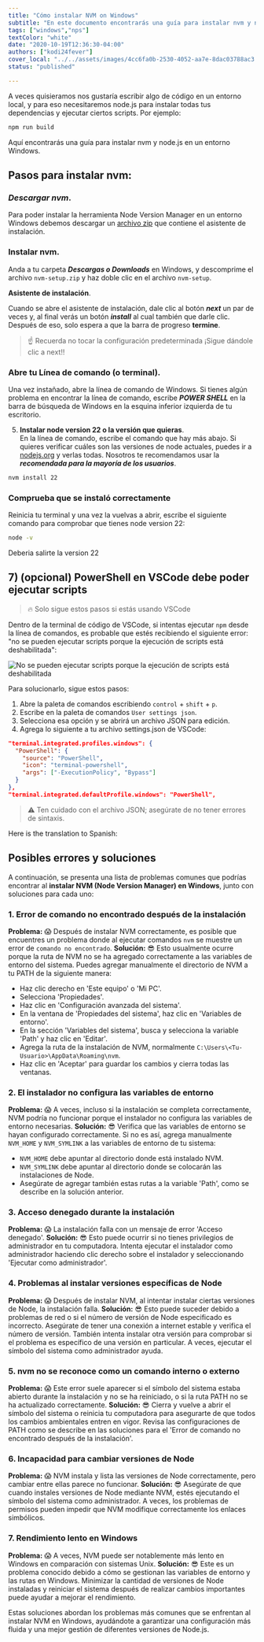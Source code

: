 ```yaml
---
title: "Cómo instalar NVM on Windows"
subtitle: "En este documento encontrarás una guía para instalar nvm y node.js en Windows"
tags: ["windows","nps"]
textColor: "white"
date: "2020-10-19T12:36:30-04:00"
authors: ["kodi24fever"]
cover_local: "../../assets/images/4cc6fa0b-2530-4052-aa7e-8dac03788ac3.png"
status: "published"

---
```


A veces quisieramos nos gustaría escribir algo de código en un entorno local, y para eso necesitaremos node.js para instalar todas tus dependencias y ejecutar ciertos scripts. Por ejemplo: 

```bash
npm run build
```

Aquí encontrarás una guía para instalar nvm y node.js en un entorno Windows.  
  
## Pasos para instalar nvm:

### ***Descargar nvm***.  
Para poder instalar la herramienta Node Version Manager en un entorno Windows debemos descargar un [archivo zip](https://github.com/coreybutler/nvm-windows/releases/tag/1.1.12/nvm-setup.zip) que contiene el asistente de instalación.  

### **Instalar nvm**.  
Anda a tu carpeta ***Descargas o Downloads*** en Windows, y descomprime el archivo ```nvm-setup.zip``` y haz doble clic en el archivo ```nvm-setup```.  

**Asistente de instalación**.  

Cuando se abre el asistente de instalación, dale clic al botón ***next*** un par de veces y, al final verás un botón ***install*** al cual también que darle clic. Después de eso, solo espera a que la barra de progreso **termine**.  

> :point_up: Recuerda no tocar la configuración predeterminada ¡Sigue dándole clic a next!!

### **Abre tu Línea de comando (o terminal)**.  

Una vez instañado, abre la línea de comando de Windows. Si tienes algún problema en encontrar la línea de comando, escribe ***POWER SHELL*** en la barra de búsqueda de Windows en la esquina inferior izquierda de tu escritorio.  

5. **Instalar node version 22 o la versión que quieras**.  
En la línea de comando, escribe el comando que hay más abajo. Si quieres verificar cuáles son las versiones de node actuales, puedes ir a [nodejs.org](https://nodejs.org/es/) y verlas todas. Nosotros te recomendamos usar la ***recomendada para la mayoría de los usuarios***.  

```bash
nvm install 22
```

### Comprueba que se instaló correctamente

Reinicia tu terminal y una vez la vuelvas a abrir, escribe el siguiente comando para comprobar que tienes node version 22:

```bash
node -v
```

Deberia salirte la version 22

## 7) (opcional) PowerShell en VSCode debe poder ejecutar scripts

> 🔥 Solo sigue estos pasos si estás usando VSCode

Dentro de la terminal de código de VSCode, si intentas ejecutar `npm` desde la línea de comandos, es probable que estés recibiendo el siguiente error: "no se pueden ejecutar scripts porque la ejecución de scripts está deshabilitada":

![No se pueden ejecutar scripts porque la ejecución de scripts está deshabilitada](https://github.com/breatheco-de/content/blob/master/src/assets/assets/assets/disabled-error-message.jpg?raw=true)

Para solucionarlo, sigue estos pasos:

1. Abre la paleta de comandos escribiendo `control` + `shift` + `p`.
2. Escribe en la paleta de comandos `User settings json`.
3. Selecciona esa opción y se abrirá un archivo JSON para edición.
4. Agrega lo siguiente a tu archivo settings.json de VSCode:
   
```json
"terminal.integrated.profiles.windows": {
  "PowerShell": {
    "source": "PowerShell",
    "icon": "terminal-powershell",
    "args": ["-ExecutionPolicy", "Bypass"]
  }
},
"terminal.integrated.defaultProfile.windows": "PowerShell",
```

> ⚠️ Ten cuidado con el archivo JSON; asegúrate de no tener errores de sintaxis.

Here is the translation to Spanish:

## Posibles errores y soluciones

A continuación, se presenta una lista de problemas comunes que podrías encontrar al **instalar NVM (Node Version Manager) en Windows**, junto con soluciones para cada uno:

### 1. **Error de comando no encontrado después de la instalación**

**Problema:** 😱 Después de instalar NVM correctamente, es posible que encuentres un problema donde al ejecutar comandos `nvm` se muestre un error de `comando no encontrado`.
**Solución:** 😎 Esto usualmente ocurre porque la ruta de NVM no se ha agregado correctamente a las variables de entorno del sistema. Puedes agregar manualmente el directorio de NVM a tu PATH de la siguiente manera:
   - Haz clic derecho en 'Este equipo' o 'Mi PC'.
   - Selecciona 'Propiedades'.
   - Haz clic en 'Configuración avanzada del sistema'.
   - En la ventana de 'Propiedades del sistema', haz clic en 'Variables de entorno'.
   - En la sección 'Variables del sistema', busca y selecciona la variable 'Path' y haz clic en 'Editar'.
   - Agrega la ruta de la instalación de NVM, normalmente `C:\Users\<Tu-Usuario>\AppData\Roaming\nvm`.
   - Haz clic en 'Aceptar' para guardar los cambios y cierra todas las ventanas.

### 2. **El instalador no configura las variables de entorno**

**Problema:** 😱 A veces, incluso si la instalación se completa correctamente, NVM podría no funcionar porque el instalador no configura las variables de entorno necesarias.
**Solución:** 😎 Verifica que las variables de entorno se hayan configurado correctamente. Si no es así, agrega manualmente `NVM_HOME` y `NVM_SYMLINK` a las variables de entorno de tu sistema:
   - `NVM_HOME` debe apuntar al directorio donde está instalado NVM.
   - `NVM_SYMLINK` debe apuntar al directorio donde se colocarán las instalaciones de Node.
   - Asegúrate de agregar también estas rutas a la variable 'Path', como se describe en la solución anterior.

### 3. **Acceso denegado durante la instalación**

**Problema:** 😱 La instalación falla con un mensaje de error 'Acceso denegado'.
**Solución:** 😎 Esto puede ocurrir si no tienes privilegios de administrador en tu computadora. Intenta ejecutar el instalador como administrador haciendo clic derecho sobre el instalador y seleccionando 'Ejecutar como administrador'.

### 4. **Problemas al instalar versiones específicas de Node**

**Problema:** 😱 Después de instalar NVM, al intentar instalar ciertas versiones de Node, la instalación falla.
**Solución:** 😎 Esto puede suceder debido a problemas de red o si el número de versión de Node especificado es incorrecto. Asegúrate de tener una conexión a internet estable y verifica el número de versión. También intenta instalar otra versión para comprobar si el problema es específico de una versión en particular. A veces, ejecutar el símbolo del sistema como administrador ayuda.

### 5. **nvm no se reconoce como un comando interno o externo**

**Problema:** 😱 Este error suele aparecer si el símbolo del sistema estaba abierto durante la instalación y no se ha reiniciado, o si la ruta PATH no se ha actualizado correctamente.
**Solución:** 😎 Cierra y vuelve a abrir el símbolo del sistema o reinicia tu computadora para asegurarte de que todos los cambios ambientales entren en vigor. Revisa las configuraciones de PATH como se describe en las soluciones para el 'Error de comando no encontrado después de la instalación'.

### 6. **Incapacidad para cambiar versiones de Node**

**Problema:** 😱 NVM instala y lista las versiones de Node correctamente, pero cambiar entre ellas parece no funcionar.
**Solución:** 😎 Asegúrate de que cuando instales versiones de Node mediante NVM, estés ejecutando el símbolo del sistema como administrador. A veces, los problemas de permisos pueden impedir que NVM modifique correctamente los enlaces simbólicos.

### 7. **Rendimiento lento en Windows**

**Problema:** 😱 A veces, NVM puede ser notablemente más lento en Windows en comparación con sistemas Unix.
**Solución:** 😎 Este es un problema conocido debido a cómo se gestionan las variables de entorno y las rutas en Windows. Minimizar la cantidad de versiones de Node instaladas y reiniciar el sistema después de realizar cambios importantes puede ayudar a mejorar el rendimiento.

Estas soluciones abordan los problemas más comunes que se enfrentan al instalar NVM en Windows, ayudándote a garantizar una configuración más fluida y una mejor gestión de diferentes versiones de Node.js.

